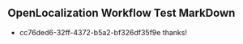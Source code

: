 ## OpenLocalization Workflow Test MarkDown
* cc76ded6-32ff-4372-b5a2-bf326df35f9e thanks!

<!--HONumber=Aug16_HO5-->


